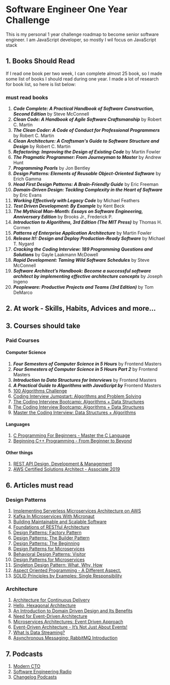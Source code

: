 # Software Engineer One Year Challenge
This is my personal 1 year challenge roadmap to become senior software engineer. I am JavaScript developer, so mostly I wil focus on JavaScript stack

## 1. Books Should Read
If I read one book per two week, I can complete almost 25 book, so I made some list of books I should read during one year. I made a lot of research for book list, so here is list below:
### must read books
1. ***Code Complete: A Practical Handbook of Software Construction, Second Edition***  by Steve McConnell
2. ***Clean Code: A Handbook of Agile Software Craftsmanship*** by Robert C. Martin
3. ***The Clean Coder: A Code of Conduct for Professional Programmers*** by Robert C. Martin
4. ***Clean Architecture: A Craftsman's Guide to Software Structure and Design*** by Robert C. Martin
5. ***Refactoring: Improving the Design of Existing Code*** by Martin Fowler
6. ***The Pragmatic Programmer: From Journeyman to Master*** by Andrew Hunt
7. ***Programming Pearls*** by Jon Bentley
8. ***Design Patterns: Elements of Reusable Object-Oriented Software*** by Erich Gamma
9. ***Head First Design Patterns: A Brain-Friendly Guide*** by Eric Freeman
10. ***Domain-Driven Design: Tackling Complexity in the Heart of Software*** by Eric Evans 
11. ***Working Effectively with Legacy Code*** by Michael Feathers 
12. ***Test Driven Development: By Example*** by Kent Beck
13. ***The Mythical Man-Month: Essays on Software Engineering, Anniversary Edition*** by Brooks Jr., Frederick P.
14. ***Introduction to Algorithms, 3rd Edition (The MIT Press)*** by Thomas H. Cormen
15. ***Patterns of Enterprise Application Architecture*** by Martin Fowler
16. ***Release It!: Design and Deploy Production-Ready Software*** by Michael T. Nygard
17. ***Cracking the Coding Interview: 189 Programming Questions and Solutions*** by Gayle Laakmann McDowell
18. ***Rapid Development: Taming Wild Software Schedules*** by Steve McConnell
19. ***Software Architect’s Handbook: Become a successful software architect by implementing effective architecture concepts*** by Joseph Ingeno
20. ***Peopleware: Productive Projects and Teams (3rd Edition)*** by Tom DeMarco


## 2. At work - Skills, Habits, Advices and more...


## 3. Courses should take

### Paid Courses

#### Computer Science 
1. ***Four Semesters of Computer Science in 5 Hours*** by Frontend Masters
2. ***Four Semesters of Computer Science in 5 Hours Part 2*** by Frontend Masters
3. ***Introduction to Data Structures for Interviews*** by Frontend Masters
4. ***A Practical Guide to Algorithms with JavaScript by*** Frontend Masters
5. [100 Algorithms Challenge](https://www.udemy.com/course/solid-principles-object-oriented-design-architecture/)
6. [Coding Interview Jumpstart: Algorithms and Problem Solving](https://www.udemy.com/course/coding-interview-jumpstart/)
7. [The Coding Interview Bootcamp: Algorithms + Data Structures](https://www.udemy.com/coding-interview-bootcamp-algorithms-and-data-structure/)
8. [The Coding Interview Bootcamp: Algorithms + Data Structures](https://www.udemy.com/coding-interview-bootcamp-algorithms-and-data-structure/)
9. [Master the Coding Interview: Data Structures + Algorithms](https://www.udemy.com/course/master-the-coding-interview-data-structures-algorithms/)

#### Languages

1. [C Programming For Beginners - Master the C Language](https://www.udemy.com/c-programming-for-beginners-/)
2. [Beginning C++ Programming - From Beginner to Beyond](https://www.udemy.com/beginning-c-plus-plus-programming/)

#### Other things
1. [REST API Design, Development & Management](https://www.udemy.com/rest-api/)
2. [AWS Certified Solutions Architect - Associate 2019](https://www.udemy.com/aws-certified-solutions-architect-associate/)

## 6. Articles must read

### Design Patterns
1. [Implementing Serverless Microservices Architecture on AWS](https://dzone.com/articles/implementing-serverless-microservices-architecture)
2. [Kafka In Microservices With Micronaut](https://dzone.com/articles/kafka-in-microservices-with-micronaut)
3. [Building Maintainable and Scalable Software](https://dzone.com/refcardz/design-patterns)
4. [Foundations of RESTful Architecture](https://dzone.com/refcardz/rest-foundations-restful?chapter=1)
5. [Design Patterns: Factory Pattern](https://dzone.com/articles/factory-pattern-2)
6. [Design Patterns: The Builder Pattern](https://dzone.com/articles/design-patterns-the-builder-pattern)
7. [Design Patterns: The Beginning](https://dzone.com/articles/design-patterns-thebeginning)
8. [Design Patterns for Microservices](https://dzone.com/articles/design-patterns-for-microservices-1)
9. [Behavioral Design Patterns: Visitor](https://dzone.com/articles/behavioural-design-patterns-visitor)
10. [Design Patterns for Microservices](https://dzone.com/articles/design-patterns-for-microservices)
11. [Singleton Design Pattern: What, Why, How](https://dzone.com/articles/singleton-design-pattern-what-when-why-how)
12. [Aspect Oriented Programming - A Different Aspect.](https://dzone.com/articles/aspect-oriented-programming-a-)
13. [SOLID Principles by Examples: Single Responsibility](https://dzone.com/articles/solid-principles-by-examples-single-responsability)

### Architecture
1. [Architecture for Continuous Delivery](https://dzone.com/articles/architecture-for-continuous-delivery)
2. [Hello, Hexagonal Architecture](https://dzone.com/articles/hello-hexagonal-architecture-1)
3. [An Introduction to Domain Driven Design and Its Benefits](https://dzone.com/articles/an-introduction-to-domain-driven-design-and-its-be)
4. [Need for Event-Driven Architecture](https://dzone.com/articles/need-for-event-driven-architecture)
5. [Microservices Architectures: Event Driven Approach](https://dzone.com/articles/microservices-architectures-event-driven-approach)
6. [Event-Driven Architecture - It’s Not Just About Events!](https://dzone.com/articles/its-not-just-about-events)
7. [What Is Data Streaming?](https://dzone.com/articles/what-is-data-streaming)
8. [Asynchronous Messaging: RabbitMQ Introduction](https://dzone.com/articles/asynchronous-messaging-rabbitmq-introduction)


## 7. Podcasts

1. [Modern CTO](https://moderncto.io/)
2. [Software Engineering Radio](https://www.se-radio.net/)
3. [Changelog Podcasts](https://changelog.com/podcasts)
